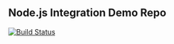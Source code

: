 ## Node.js Integration Demo Repo 

[![Build Status](https://travis-ci.org/danielstern/integration-test-repo.svg?branch=master)](https://travis-ci.org/danielstern/integration-test-repo)
